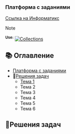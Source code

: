 ### Платформа с заданиями
[Ссылка на Информатикс](https://informatics.msk.ru/)

> [!Note]
<sup><strong>Use:</strong></sup> [![Collections](https://img.shields.io/badge/collections-blue)](https://docs.python.org/3/library/collections.html) 

## 📚 Оглавление
- [Платформа с заданиями](#платформа-с-заданиями)
- 🧠[Решения задач](#-решения-задач)
	- <a href="BLOCK-1">Тема 1</a>
	- Тема 2
	- Тема 3
	- Тема 4
	- Тема 5
	- Тема 6

## 🧠Решения задач
